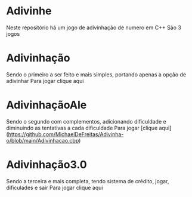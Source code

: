 # Adivinhe
Neste repositório há um jogo de adivinhação de numero em C++
São 3 jogos
# Adivinhação
Sendo o primeiro a ser feito e mais simples, portando apenas a opção de adivinhar 
Para jogar clique aqui 
# AdivinhaçãoAle
Sendo o segundo com complementos, adicionando dificuldade e diminuindo as tentativas a cada dificuldade
Para jogar [clique aqui] (https://github.com/MichaelDeFreitas/Adivinha-o/blob/main/Adivinhacao.cbp)
# Adivinhação3.0
Sendo a terceira e mais completa, tendo sistema de crédito, jogar, dificulades e sair
Para jogar clique aqui 
